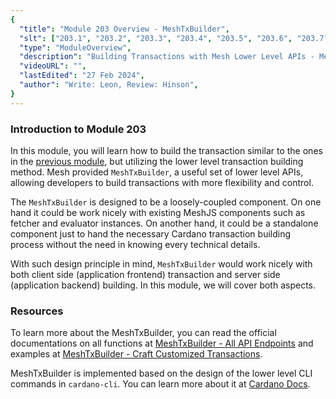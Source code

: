 ```yaml
---
{
  "title": "Module 203 Overview - MeshTxBuilder",
  "slt": ["203.1", "203.2", "203.3", "203.4", "203.5", "203.6", "203.7"],
  "type": "ModuleOverview",
  "description": "Building Transactions with Mesh Lower Level APIs - MeshTxBuilder",
  "videoURL": "",
  "lastEdited": "27 Feb 2024",
  "author": "Write: Leon, Review: Hinson",
}
---
```


### Introduction to Module 203

In this module, you will learn how to build the transaction similar to the ones in the [previous module](/course/module/200/overview), but utilizing the lower level transaction building method. Mesh provided `MeshTxBuilder`, a useful set of lower level APIs, allowing developers to build transactions with more flexibility and control.

The `MeshTxBuilder` is designed to be a loosely-coupled component. On one hand it could be work nicely with existing MeshJS components such as fetcher and evaluator instances. On another hand, it could be a standalone component just to hand the necessary Cardano transaction building process without the need in knowing every technical details.

With such design principle in mind, `MeshTxBuilder` would work nicely with both client side (application frontend) transaction and server side (application backend) building. In this module, we will cover both aspects.

### Resources

To learn more about the MeshTxBuilder, you can read the official documentations on all functions at [MeshTxBuilder - All API Endpoints](https://meshjs.dev/apis/transaction/builder) and examples at [MeshTxBuilder - Craft Customized Transactions](https://meshjs.dev/apis/transaction/builderExample).

MeshTxBuilder is implemented based on the design of the lower level CLI commands in `cardano-cli`. You can learn more about it at [Cardano Docs](https://docs.cardano.org/development-guidelines/use-cli/).
